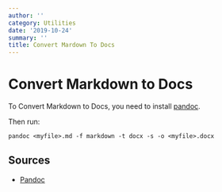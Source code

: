 ```yaml
---
author: ''
category: Utilities
date: '2019-10-24'
summary: ''
title: Convert Mardown To Docs
---
```

# Convert Markdown to Docs

To Convert Markdown to Docs, you need to install [pandoc](https://pandoc.org/).

Then run:

    pandoc <myfile>.md -f markdown -t docx -s -o <myfile>.docx

## Sources

* [Pandoc](https://pandoc.org/)


